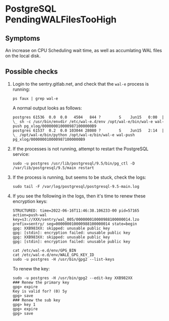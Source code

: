 # PostgreSQL PendingWALFilesTooHigh

## Symptoms

An increase on CPU Scheduling wait time, as well as accumlating WAL files on the local disk.

## Possible checks

1. Login to the sentry.gitlab.net, and check that the `wal-e` process is running:

    ```
    ps faux | grep wal-e
    ```

    A normal output looks as follows:

    ```
    postgres 61536  0.0  0.0   4504   844 ?        S    Jun15   0:00  |   \_ sh -c /usr/bin/envdir /etc/wal-e.d/env /opt/wal-e/bin/wal-e wal-push pg_xlog/0000000100009871000000B9
    postgres 61537  0.2  0.0 103044 28080 ?        S    Jun15   2:14  |       \_ /opt/wal-e/bin/python /opt/wal-e/bin/wal-e wal-push pg_xlog/0000000100009871000000B9

    ```

1. If the processes is not running, attempt to restart the PostgreSQL service:

    ```
    sudo -u postgres /usr/lib/postgresql/9.5/bin/pg_ctl -D /var/lib/postgresql/9.5/main restart
    ```

1. If the process is running, but seems to be stuck, check the logs:

    ```
    sudo tail -F /var/log/postgresql/postgresql-9.5-main.log
    ```

1. If you see the following in the logs, then it's time to renew these encryption keys:

    ```
    STRUCTURED: time=2022-06-16T11:46:38.106233-00 pid=57165 action=push-wal key=s3://XXX/sentry/wal_005/000000010000988100000014.lzo prefix=sentry/ seg=000000010000988100000014 state=begin
    gpg: XXB983XX: skipped: unusable public key
    gpg: [stdin]: encryption failed: unusable public key
    gpg: XXB983XX: skipped: unusable public key
    gpg: [stdin]: encryption failed: unusable public key
    ```

    ```
    cat /etc/wal-e.d/env/GPG_BIN
    cat /etc/wal-e.d/env/WALE_GPG_KEY_ID
    sudo -u postgres -H /usr/bin/gpg2 --list-keys
    ```

    To renew the key:

    ```
    sudo -u postgres -H /usr/bin/gpg2 --edit-key XXB982XX
    ### Renew the primary key
    gpg> expire
    Key is valid for? (0) 5y
    gpg> save
    ### Renew the sub key
    gpg> key 1
    gpg> expire
    gpg> save
    ```
